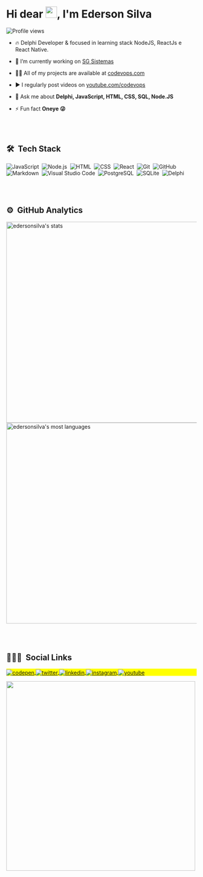 

<h1 align="left">Hi dear <img src="https://raw.githubusercontent.com/kaueMarques/kaueMarques/master/hi.gif" width="30px">, I'm Ederson Silva</h1>
<p align="left"> <img src="https://komarev.com/ghpvc/?username=edersonsilva&color=yellow" alt="Profile views" /> </p>

- 🔥 Delphi Developer & focused in learning stack NodeJS, ReactJs e React Native.

- 🔭 I’m currently working on [SG Sistemas](https://sgsistemas.com.br)

- 👨‍💻 All of my projects are available at [codevops.com](https:/codevops.com)

- ▶️ I regularly post videos on [youtube.com/codevops](https://www.youtube.com/channel/UCKJY0PgxWB5Df2CT2BP_q6w)

- 💬 Ask me about **Delphi, JavaScript, HTML, CSS, SQL, Node.JS**

- ⚡ Fun fact **Oneye 😜**

<br><br>

## 🛠 &nbsp;Tech Stack

![JavaScript](https://img.shields.io/badge/-JavaScript-05122A?style=flat&logo=javascript)&nbsp;
![Node.js](https://img.shields.io/badge/-Node.js-05122A?style=flat&logo=node.js)&nbsp;
![HTML](https://img.shields.io/badge/-HTML-05122A?style=flat&logo=HTML5)&nbsp;
![CSS](https://img.shields.io/badge/-CSS-05122A?style=flat&logo=CSS3&logoColor=1572B6)&nbsp;
![React](https://img.shields.io/badge/-React-05122A?style=flat&logo=react)&nbsp;
![Git](https://img.shields.io/badge/-Git-05122A?style=flat&logo=git)&nbsp;
![GitHub](https://img.shields.io/badge/-GitHub-05122A?style=flat&logo=github)&nbsp;
![Markdown](https://img.shields.io/badge/-Markdown-05122A?style=flat&logo=markdown)&nbsp;
![Visual Studio Code](https://img.shields.io/badge/-Visual%20Studio%20Code-05122A?style=flat&logo=visual-studio-code&logoColor=007ACC)&nbsp;
![PostgreSQL](https://img.shields.io/badge/-PostgreSQL-05122A?style=flat&logo=postgresql)&nbsp;
![SQLite](https://img.shields.io/badge/-SQLite-05122A?style=flat&logo=sqlite)&nbsp;
![Delphi](https://img.shields.io/badge/-Delphi-05122A?style=flat&logo=delphi)&nbsp;

<br><br>

## ⚙️ &nbsp;GitHub Analytics

<p align="left">
<img width="530em" src="https://github-readme-stats.vercel.app/api?username=edersonsilva&show_icons=true&theme=vision-friendly-dark" alt="edersonsilva's stats"/>
<img width="530em" src="https://github-readme-stats.vercel.app/api/top-langs/?username=edersonsilva&layout=compact&theme=vision-friendly-dark" alt="edersonsilva's most languages"/>
</p>

<br><br>

## 👨🏽‍🦲 &nbsp;Social Links

<p align="left" style="background:yellow">
<a href="https://codepen.io/maykbrito" target="_blank">
  <img align="center" src="https://img.shields.io/badge/-maykbrito-05122A?style=flat&logo=codepen" alt="codepen"/>
</a>
<a href="https://twitter.com/codevops/" target="_blank">
  <img align="center" src="https://img.shields.io/badge/-codevops-05122A?style=flat&logo=twitter" alt="twitter"/>  
</a>
<a href="https://linkedin.com/in/edersonsilva" target="_blank">
  <img align="center" src="https://img.shields.io/badge/-edersonsilva-05122A?style=flat&logo=linkedin" alt="linkedin"/>
</a>
<a href="https://instagram.com/ederoriginal" target="_blank">
 <img align="center" src="https://img.shields.io/badge/-edersonsilva-05122A?style=flat&logo=instagram" alt="instagram"/>
</a>
<a href="https://www.youtube.com/channel/UCKJY0PgxWB5Df2CT2BP_q6w" target="_blank">
 <img align="center" src="https://img.shields.io/badge/-edersonsilva-05122A?style=flat&logo=youtube" alt="youtube"/>
</a>
</p>

<img width="500em" src="https://github-readme-twitter-gazf.vercel.app/api?id=edersonsilva&layout=wide&show_reply=off&show_retweet=off" />


<!--
**maykbrito/maykbrito** is a ✨ _special_ ✨ repository because its `README.md` (this file) appears on your GitHub profile.

Here are some ideas to get you started:

- 🔭 I’m currently working on ...
- 🌱 I’m currently learning ...
- 👯 I’m looking to collaborate on ...
- 🤔 I’m looking for help with ...
- 💬 Ask me about ...
- 📫 How to reach me: ...
- 😄 Pronouns: ...
- ⚡ Fun fact: ...
-->
